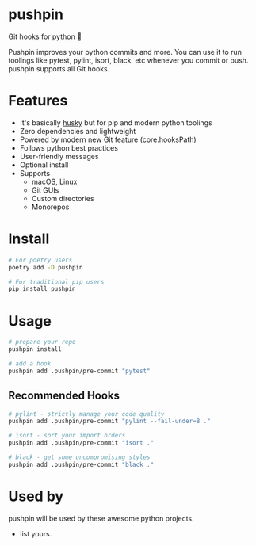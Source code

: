 # pushpin
Git hooks for python 📌

Pushpin improves your python commits and more.
You can use it to run toolings like pytest, pylint, isort, black, etc
whenever you commit or push. pushpin supports all Git hooks.

# Features
- It's basically [husky](https://typicode.github.io/husky/#/) but for pip and modern python toolings
- Zero dependencies and lightweight
- Powered by modern new Git feature (core.hooksPath)
- Follows python best practices
- User-friendly messages
- Optional install
- Supports
    - macOS, Linux
    - Git GUIs
    - Custom directories
    - Monorepos

# Install

```bash
# For poetry users
poetry add -D pushpin

# For traditional pip users
pip install pushpin
```

# Usage

```bash
# prepare your repo
pushpin install

# add a hook
pushpin add .pushpin/pre-commit "pytest"
```

## Recommended Hooks

```bash
# pylint - strictly manage your code quality
pushpin add .pushpin/pre-commit "pylint --fail-under=8 ."

# isort - sort your import orders
pushpin add .pushpin/pre-commit "isort ."

# black - get some uncompromising styles
pushpin add .pushpin/pre-commit "black ."
```

# Used by

pushpin will be used by these awesome python projects.

- list yours.


